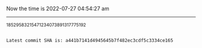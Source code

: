 Now the time is 2022-07-27 04:54:27 am

---

<small>18529583215471234073891317775192</small>

```txt

Latest commit SHA is: a441b7141d4945645b7f482ec3cdf5c3334ce165
```
